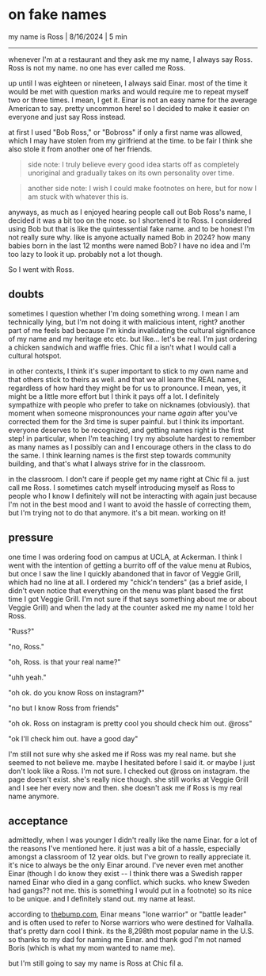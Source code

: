 # on fake names
my name is Ross | 8/16/2024 | 5 min

---

whenever I'm at a restaurant and they ask me my name, I always say Ross. Ross is not my name. no one has ever called me Ross. 

up until I was eighteen or nineteen, I always said Einar. most of the time it would be met with question marks and would require me to repeat myself two or three times. I mean, I get it. Einar is not an easy name for the average American to say. pretty uncommon here! so I decided to make it easier on everyone and just say Ross instead.

at first I used "Bob Ross," or "Bobross" if only a first name was allowed, which I may have stolen from my girlfriend at the time. to be fair I think she also stole it from another one of her friends. 

> side note: I truly believe every good idea starts off as completely unoriginal and gradually takes on its own personality over time. 

> another side note: I wish I could make footnotes on here, but for now I am stuck with whatever this is.

anyways, as much as I enjoyed hearing people call out Bob Ross's name, I decided it was a bit too on the nose. so I shortened it to Ross. I considered using Bob but that is like the quintessential fake name. and to be honest I'm not really sure why. like is anyone actually named Bob in 2024? how many babies born in the last 12 months were named Bob? I have no idea and I'm too lazy to look it up. probably not a lot though. 

So I went with Ross. 

## doubts

sometimes I question whether I'm doing something wrong. I mean I am technically lying, but I'm not doing it with malicious intent, right? another part of me feels bad because I'm kinda invalidating the cultural significance of my name and my heritage etc etc. but like... let's be real. I'm just ordering a chicken sandwich and waffle fries. Chic fil a isn't what I would call a cultural hotspot. 

in other contexts, I think it's super important to stick to my own name and that others stick to theirs as well. and that we all learn the REAL names, regardless of how hard they might be for us to pronounce. I mean, yes, it might be a little more effort but I think it pays off a lot. I definitely sympathize with people who prefer to take on nicknames (obviously). that moment when someone mispronounces your name *again* after you've corrected them for the 3rd time is super painful. but I think its important. everyone deserves to be recognized, and getting names right is the first step! in particular, when I'm teaching I try my absolute hardest to remember as many names as I possibly can and I encourage others in the class to do the same. I think learning names is the first step towards community building, and that's what I always strive for in the classroom.

in the classroom. I don't care if people get my name right at Chic fil a. just call me Ross. I sometimes catch myself introducing myself as Ross to people who I know I definitely will not be interacting with again just because I'm not in the best mood and I want to avoid the hassle of correcting them, but I'm trying not to do that anymore. it's a bit mean. working on it! 

## pressure

one time I was ordering food on campus at UCLA, at Ackerman. I think I went with the intention of getting a burrito off of the value menu at Rubios, but once I saw the line I quickly abandoned that in favor of Veggie Grill, which had no line at all. I ordered my "chick'n tenders" (as a brief aside, I didn't even notice that everything on the menu was plant based the first time I got Veggie Grill. I'm not sure if that says something about me or about Veggie Grill) and when the lady at the counter asked me my name I told her Ross. 

"Russ?"

"no, Ross."

"oh, Ross. is that your real name?"

"uhh yeah."

"oh ok. do you know Ross on instagram?"

"no but I know Ross from friends"

"oh ok. Ross on instagram is pretty cool you should check him out. @ross"

"ok I'll check him out. have a good day"

I'm still not sure why she asked me if Ross was my real name. but she seemed to not believe me. maybe I hesitated before I said it. or maybe I just don't look like a Ross. I'm not sure. I checked out @ross on instagram. the page doesn't exist. she's really nice though. she still works at Veggie Grill and I see her every now and then. she doesn't ask me if Ross is my real name anymore.

## acceptance

admittedly, when I was younger I didn't really like the name Einar. for a lot of the reasons I've mentioned here. it just was a bit of a hassle, especially amongst a classroom of 12 year olds. but I've grown to really appreciate it. it's nice to always be the only Einar around. I've never even met another Einar (though I do know they exist -- I think there was a Swedish rapper named Einar who died in a gang conflict. which sucks. who knew Sweden had gangs?? not me. this is something I would put in a footnote) so its nice to be unique. and I definitely stand out. my name at least. 

according to [thebump.com](https://www.thebump.com/b/einar-baby-name), Einar means "lone warrior" or "battle leader" and is often used to refer to Norse warriors who were destined for Valhalla. that's pretty darn cool I think. its the 8,298th most popular name in the U.S. so thanks to my dad for naming me Einar. and thank god I'm not named Boris (which is what my mom wanted to name me). 

but I'm still going to say my name is Ross at Chic fil a.
